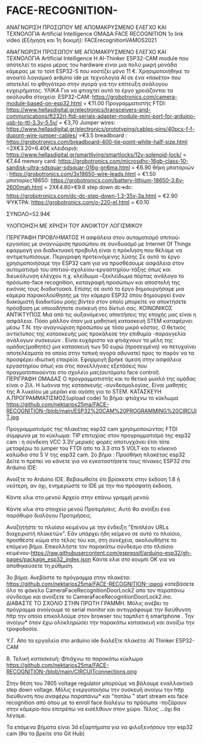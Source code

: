 # FACE-RECOGNITION-
ΑΝΑΓΝΩΡΙΣΗ ΠΡΟΣΩΠΟΥ ΜΕ ΑΠΟΜΑΚΡΥΣΜΕΝΟ ΕΛΕΓΧΟ ΚΑΙ ΤΕΧΝΟΛΟΓΙΑ Artificial Intelligence
ΟΜΑΔΑ:FACE  RECOGNITION
1o link video (Εξήγηση και 1η  δοκιμή): FACErecognitionVAMOS2021

ΑΝΑΓΝΩΡΙΣΗ ΠΡΟΣΩΠΟΥ ΜΕ ΑΠΟΜΑΚΡΥΣΜΕΝΟ ΕΛΕΓΧΟ ΚΑΙ ΤΕΧΝΟΛΟΓΙΑ Artificial Intelligence
Η  AI-Thinker ESP32-CAM module  που αποτελεί το κύριο μέρος του hardware είναι μια πολύ μικρή μονάδα κάμερας με το τσιπ ESP32-S που κοστίζει μόνο 11 €. Χρησιμοποιήθηκε το ανοικτό λογισμικό arduino ide με τεχνολογία AI σε ένα «πακέτο» που αποτελεί το φθηνότερο στην αγορά για την επίτευξη ανάλογου εγχειρήματος.
ΥΛΙΚΑ
Για να φτιαχτεί αυτό το έργο χρειάζονται τα ακόλουθα στοιχεία:
ESP32-CAM: https://grobotronics.com/camera-module-based-on-esp32.html = €11.00
Προγραμματιστής FTDI: https://www.hellasdigital.gr/electronics/transceivers-and-communications/ft232rl-ftdi-serials-adapter-module-mini-port-for-arduino-usb-to-ttl-3.3v-5.5v/ = €3,70 
Jumper wires: https://www.hellasdigital.gr/electronics/prototyping/cables-pins/40pcs-f-f-dupont-wire-jumper-cables/   =€3.5
breadboard : https://grobotronics.com/breadboard-400-tie-point-white-half-size.html =2Χ€3.20=6.40€
κλειδαριά: https://www.hellasdigital.gr/smartliving/smartlocks/12v-solenoid-lock/ = €7,44
memory card: https://grobotronics.com/microsdhc-16gb-class-10-sandisk-ultra-sdsquar-sdsquar-016g-gn6ma.html  = €6.90
θήκη μπαταριών : https://grobotronics.com/3x18650-wire-leads.html = €1.50
μπαταρίες18650: https://grobotronics.com/battery-lithium-18650-3.6v-2600mah.html = 2Χ€4.80=€9.6
step down dc🡪dc: https://grobotronics.com/dc-dc-step-down-1.3-35v-3a.html = €2.90
ΨΥΚΤΡΑ: https://grobotronics.com/o-220-el.html  = €0.10
 
 
ΣΥΝΟΛΟ=52.94€

ΥΛΟΠΟΙΗΣΗ ΜΕ ΧΡΗΣΗ ΤΟΥ ΑΝΟΙΚΤΟΥ ΛΟΓΙΣΜΙΚΟΥ 
 
 
ΠΕΡΙΓΡΑΦΗ ΠΡΟΒΛΗΜΑΤΟΣ
Η ασφάλεια στον αυτοματισμό σπιτιού-εργασίας  με αναγνώριση προσώπου σε συνδυασμό με Internet Of Things  εφαρμογή για διαδικτυακή  προβολή είναι η πρόκληση που θέλαμε να αντιμετωπίσουμε.
Περιγραφή προτεινόμενης λύσης
Σε αυτό το έργο  χρησιμοποιήσαμε την ESP32 cam   για να προσθέσουμε ασφάλεια στον αυτοματισμό του σπιτιού-σχολείου-εργαστηρίου-τάξης όπως και διευκόλυνση ελέγχου π.χ. κλείδωμα –ξεκλείδωμα πόρτας ανάλογα το πρόσωπο-face recognition, καταγραφή προσώπων και αποστολή της εικόνας τους διαδικτυακά.
Επίσης σε αυτό το έργο  δημιουργήσαμε μια κάμερα παρακολούθησης  με την  κάμερα ESP32 όπου  δημιουργεί έναν διακομιστή διαδικτύου ροής βίντεο στον οποίο μπορείτε να αποκτήσετε πρόσβαση με οποιαδήποτε συσκευή στο δίκτυό σας.
ΚΟΙΝΩΝΙΚΟΣ ΑΝΤΙΚΤΥΠΟΣ
Μια από τις αυξανόμενες απαιτήσεις της εποχής μας είναι η ασφάλεια. Πόσο μάλλον όταν μια μαθητική κατασκευή STEM καταφέρνει μέσω Τ.Ν. την αναγνώριση προσώπου με τόσο μικρό κόστος. Ο θετικός αντίκτυπος της κατασκευής μας προκάλεσε την επιθυμία -παραγγελία ανάλογων συσκευών . Είναι ευχάριστο να φτιάχνουν τα μέλη της ομάδας(μαθητές) μια κατασκευή των 50 ευρώ (προσεγμένη) να πετυχαίνει αποτελέσματα τα  οποία στην τοπική αγορά αδυνατεί προς το παρόν να τα προσφέρει ιδιωτική εταιρεία. Εφαρμογή βρήκε άμεση στην ασφάλεια εργαστηρίου όπως και στις πανελλήνιες εξετάσεις που πραγματοποιούνται στο σχολείο μας(αυτόματο face control).   
ΠΕΡΙΓΡΑΦΗ ΟΜΑΔΑΣ
Ο προγραμματιστής και το θετικό μυαλό της ομάδας είναι ο Ζίλ. Η Ιωάννα της κατασκευής -συνδεσμολογίας. Είναι μαθητές της Ά λυκείου με μεράκι και αγάπη για το STEM.
 ΚΑΤΑΣΚΕΥΗ
Α.ΠΡΟΓΡΑΜΜΑΤΙΣΜΟΣ(upload code)
1ο βήμα: φτιάχνω το  κύκλωμα https://github.com/nektarios25ma/FACE-RECOGNITION-/blob/main/ESP32%20CAM%20PROGRAMMING%20CIRCUIT.jpg

 Προγραμματισμός της πλακέτας esp32 cam χρησιμοποιώντας FTDI σύμφωνα με το κύκλωμα:
TIP επιτυχίας στον προγραμματισμό της esp32 cam : η σύνδεση VCC 3.3V μερικές φορές αποτυγχάνει έτσι τότε μεταφέρω το jumper του FTDI απο τα 3.3 στα 5 VOLT και  το κόκκινο καλώδιο στα 5 V της esp32 cam.
2o βήμα :
Προσθήκη πλακέτας esp32
Δείτε τι πρέπει να κάνετε για να εγκαταστήσετε τους πίνακες ESP32 στο Arduino IDE:
 
 Ανοίξτε το Arduino IDE. Βεβαιωθείτε ότι βρίσκεστε στην έκδοση 1.8 ή νεότερη, αν όχι, ενημερώστε το IDE με την πιο πρόσφατη έκδοση.
 
Κάντε κλικ στο μενού Αρχείο στην επάνω γραμμή μενού.
 
Κάντε κλικ στο στοιχείο μενού Προτιμήσεις. Αυτό θα ανοίξει ένα παράθυρο διαλόγου Προτιμήσεις.
 
Αναζητήστε το πλαίσιο κειμένου με την ένδειξη "Επιπλέον URLs διαχειριστή πλακετών".
Εάν υπάρχει ήδη κείμενο σε αυτό το πλαίσιο, προσθέστε κώμα στο τέλος του και, στη συνέχεια, ακολουθήστε το επόμενο βήμα.
Επικολλήστε τον παρακάτω σύνδεσμο στο πλαίσιο κειμένου-https://raw.githubusercontent.com/espressif/arduino-esp32/gh-pages/package_esp32_index.json
Κάντε κλικ στο κουμπί OK για να αποθηκεύσετε τη ρύθμιση.

3ο βήμα:
Ανεβάστε το πρόγραμμα στην πλακέτα: https://github.com/nektarios25ma/FACE-RECOGNITION-:αφού κατεβάσετε όλο το φάκελο CameraFaceRecognitionDoorLock2 απο τον παραπάνω σύνδεσμο και ανοίξετε το CameraFaceRecognitionDoorLock2.ino.
ΔΙΑΒΑΣΤΕ ΤO ΣΧΟΛΙO ΣΤHN ΠΡΩΤH ΓΡΑΜΜH.
Μόλις ανέβει το πρόγραμμα ανοίγουμε το serial monitor και αντιγράφουμε την διεύθυνση http την οποία επικολλούμε στον browser του ταμπλετ ή smartphone . Την ανοίγω* όταν έχω ολοκληρώσει την παρακάτω κατασκευή και ανοίξω την τροφοδοσία.
 
Υ.Γ. Απο τα εργαλεία στο arduino ide διαλέξτε πλακέτα :AI Thinker ESP32-CAM
 
Β. Τελική κατασκευή:
Φτιάχνω το παρακάτω κύκλωμα
https://github.com/nektarios25ma/FACE-RECOGNITION-/blob/main/CIRCUITconnections.png
 
Στην θέση του 7805 voltage regulator μπορούμε να βάλουμε εναλλακτικά step down voltage.
Μόλις ενεργοποιήσω την συσκευή ανοίγω την http διεύθυνση που αναφέρω παραπάνω* και "πατάω " start stream και face recognition από όπου με το enroll face διαλέγω τα πρόσωπα -ποζάρουν στην κάμερα-που επιτρέπω να εισέλθουν στον χώρο. 
Τέλος …όχι θα λέγαμε.

Τα επόμενα βήματα είναι 3d εξαρτήματα για να φιλοξενήσουν την esp32 cam (θα τα βρείτε στο Git Hub)
 
 
 
 

